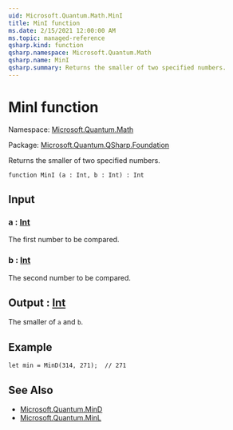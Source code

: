 ```yaml
---
uid: Microsoft.Quantum.Math.MinI
title: MinI function
ms.date: 2/15/2021 12:00:00 AM
ms.topic: managed-reference
qsharp.kind: function
qsharp.namespace: Microsoft.Quantum.Math
qsharp.name: MinI
qsharp.summary: Returns the smaller of two specified numbers.
---
```


# MinI function

Namespace: [Microsoft.Quantum.Math](xref:Microsoft.Quantum.Math)

Package: [Microsoft.Quantum.QSharp.Foundation](https://nuget.org/packages/Microsoft.Quantum.QSharp.Foundation)


Returns the smaller of two specified numbers.

```qsharp
function MinI (a : Int, b : Int) : Int
```


## Input

### a : [Int](xref:microsoft.quantum.lang-ref.int)

The first number to be compared.


### b : [Int](xref:microsoft.quantum.lang-ref.int)

The second number to be compared.



## Output : [Int](xref:microsoft.quantum.lang-ref.int)

The smaller of `a` and `b`.

## Example

```qsharplet min = MinD(314, 271);  // 271```

## See Also

- [Microsoft.Quantum.MinD](xref:Microsoft.Quantum.MinD)
- [Microsoft.Quantum.MinL](xref:Microsoft.Quantum.MinL)